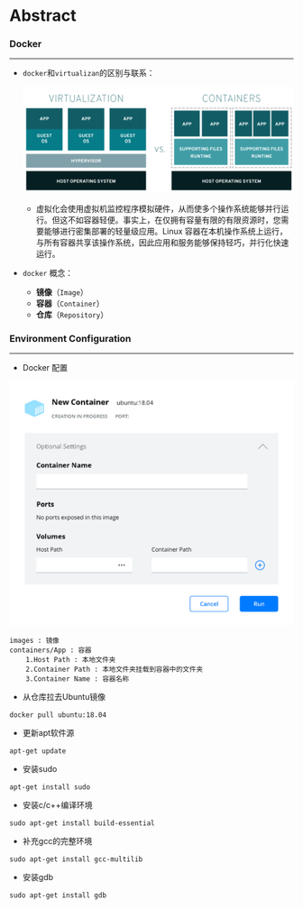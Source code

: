 # Abstract



### Docker

***

* `docker`和`virtualizan`的区别与联系：

  ![docker_and_virtualization](https://github.com/Ganliber/CSAPP/blob/main/images/docker_and_virtualization.png)

  * 虚拟化会使用虚拟机监控程序模拟硬件，从而使多个操作系统能够并行运行。但这不如容器轻便。事实上，在仅拥有容量有限的有限资源时，您需要能够进行密集部署的轻量级应用。Linux 容器在本机操作系统上运行，与所有容器共享该操作系统，因此应用和服务能够保持轻巧，并行化快速运行。

* `docker` 概念：

  * **镜像**（`Image`）
  * **容器**（`Container`）
  * **仓库**（`Repository`）



### Environment Configuration

***

* Docker 配置

![ini_env](https://github.com/Ganliber/CSAPP/blob/main/images/ini_env.png)

```
images : 镜像
containers/App : 容器
	1.Host Path : 本地文件夹
	2.Container Path : 本地文件夹挂载到容器中的文件夹
    3.Container Name : 容器名称
```

* 从仓库拉去Ubuntu镜像

```
docker pull ubuntu:18.04
```

* 更新apt软件源

```
apt-get update
```

* 安装sudo

```
apt-get install sudo
```

* 安装c/c++编译环境

```
sudo apt-get install build-essential
```

* 补充gcc的完整环境

```
sudo apt-get install gcc-multilib
```

* 安装gdb

```
sudo apt-get install gdb
```













